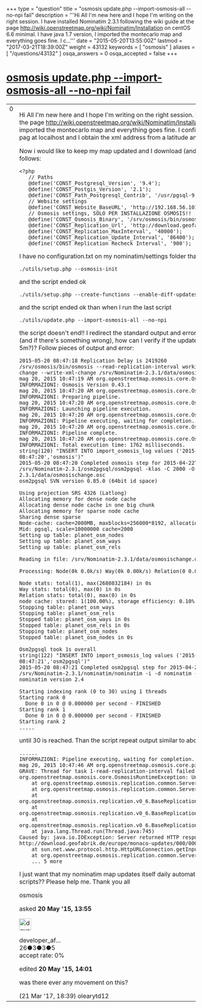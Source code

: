 +++
type = "question"
title = "osmosis update.php --import-osmosis-all --no-npi fail"
description = '''Hi All I&#x27;m new here and I hope I&#x27;m writing on the right session. I have installed Nominatim 2.3.1 following the wiki guide at the page http://wiki.openstreetmap.org/wiki/Nominatim/Installation on centOS 6.6 minimal. I have java 1.7 version, I imported the montecarlo map and everything goes fine. I c...'''
date = "2015-05-20T13:55:00Z"
lastmod = "2017-03-21T18:39:00Z"
weight = 43132
keywords = [ "osmosis" ]
aliases = [ "/questions/43132" ]
osqa_answers = 0
osqa_accepted = false
+++

<div class="headNormal">

# [osmosis update.php --import-osmosis-all --no-npi fail](/questions/43132/osmosis-updatephp-import-osmosis-all-no-npi-fail)

</div>

<div id="main-body">

<div id="askform">

<table id="question-table" style="width:100%;">
<colgroup>
<col style="width: 50%" />
<col style="width: 50%" />
</colgroup>
<tbody>
<tr>
<td style="width: 30px; vertical-align: top"><div class="vote-buttons">
<span id="post-43132-upvote" class="ajax-command post-vote up" rel="nofollow" title="I like this post (click again to cancel)"> </span>
<div id="post-43132-score" class="post-score" title="current number of votes">
0
</div>
<span id="post-43132-downvote" class="ajax-command post-vote down" rel="nofollow" title="I dont like this post (click again to cancel)"> </span> <span id="favorite-mark" class="ajax-command favorite-mark" rel="nofollow" title="mark/unmark this question as favorite (click again to cancel)"> </span>
<div id="favorite-count" class="favorite-count">
&#10;</div>
</div></td>
<td><div id="item-right">
<div class="question-body">
<p>Hi All I'm new here and I hope I'm writing on the right session. I have installed Nominatim 2.3.1 following the wiki guide at the page <a href="http://wiki.openstreetmap.org/wiki/Nominatim/Installation">http://wiki.openstreetmap.org/wiki/Nominatim/Installation</a> on centOS 6.6 minimal. I have java 1.7 version, I imported the montecarlo map and everything goes fine. I configure it with apache and I reach the openstreetmap home pag at localhost and I obtain the xml address from a latitude and longitude parameters.</p>
<p>Now i would like to keep my map updated and I download (and unpack) osmosis latest version. I edited my local.php as follows:</p>
<pre><code>&lt;?php
   // Paths
   @define(&#39;CONST_Postgresql_Version&#39;, &#39;9.4&#39;);
   @define(&#39;CONST_Postgis_Version&#39;, &#39;2.1&#39;);
   @define(&#39;CONST_Path_Postgresql_Contrib&#39;, &#39;/usr/pgsql-9.4/share/contrib&#39;);
   // Website settings
   @define(&#39;CONST_Website_BaseURL&#39;, &#39;http://192.168.56.101/nominatim/&#39;);
   // Osmosis settings, SOLO PER INSTALLAZIONE OSMOSIS!!
   @define(&#39;CONST_Osmosis_Binary&#39;, &#39;/srv/osmosis/bin/osmosis&#39;);
   @define(&#39;CONST_Replication_Url&#39;, &#39;http://download.geofabrik.de/europe/monaco-updates&#39;);
   @define(&#39;CONST_Replication_MaxInterval&#39;, &#39;40000&#39;);     
   @define(&#39;CONST_Replication_Update_Interval&#39;, &#39;86400&#39;); 
   @define(&#39;CONST_Replication_Recheck_Interval&#39;, &#39;900&#39;);</code></pre>
<p>I have no configuration.txt on my nominatim/settings folder than I start with the follow command:</p>
<pre><code>./utils/setup.php --osmosis-init</code></pre>
<p>and the script ended ok</p>
<pre><code>./utils/setup.php --create-functions --enable-diff-updates</code></pre>
<p>and the script ended ok than when I run the last script</p>
<pre><code>./utils/update.php --import-osmosis-all --no-npi</code></pre>
<p>the script doesn't end!! I redirect the standard output and error and I post here just a little piece. I don't know what's wrong (and if there's something wrong), how can I verify if the updates goes fine? How long the script must run (10 minutes? 5m?)? Follow pieces of output and error:</p>
<pre><code>2015-05-20 08:47:18 Replication Delay is 2419260
/srv/osmosis/bin/osmosis --read-replication-interval workingDirectory=/srv/Nominatim-2.3.1/settings --simplify-change --write-xml-change /srv/Nominatim-2.3.1/data/osmosischange.osc
mag 20, 2015 10:47:19 AM org.openstreetmap.osmosis.core.Osmosis run
INFORMAZIONI: Osmosis Version 0.43.1
mag 20, 2015 10:47:20 AM org.openstreetmap.osmosis.core.Osmosis run
INFORMAZIONI: Preparing pipeline.
mag 20, 2015 10:47:20 AM org.openstreetmap.osmosis.core.Osmosis run
INFORMAZIONI: Launching pipeline execution.
mag 20, 2015 10:47:20 AM org.openstreetmap.osmosis.core.Osmosis run
INFORMAZIONI: Pipeline executing, waiting for completion.
mag 20, 2015 10:47:20 AM org.openstreetmap.osmosis.core.Osmosis run
INFORMAZIONI: Pipeline complete.
mag 20, 2015 10:47:20 AM org.openstreetmap.osmosis.core.Osmosis run
INFORMAZIONI: Total execution time: 1762 milliseconds.
string(120) &quot;INSERT INTO import_osmosis_log values (&#39;2015-04-22T20:21:03Z&#39;,419,&#39;2015-05-20 08:47:18&#39;,&#39;2015-05-20 08:47:20&#39;,&#39;osmosis&#39;)&quot;
2015-05-20 08:47:20 Completed osmosis step for 2015-04-22T20:21:03Z in 0.03 minutes
/srv/Nominatim-2.3.1/osm2pgsql/osm2pgsql -klas -C 2000 -O gazetteer -d nominatim -P 5432 /srv/Nominatim-2.3.1/data/osmosischange.osc
osm2pgsql SVN version 0.85.0 (64bit id space)
&#10;Using projection SRS 4326 (Latlong)
Allocating memory for dense node cache
Allocating dense node cache in one big chunk
Allocating memory for sparse node cache
Sharing dense sparse
Node-cache: cache=2000MB, maxblocks=256000*8192, allocation method=11
Mid: pgsql, scale=10000000 cache=2000
Setting up table: planet_osm_nodes
Setting up table: planet_osm_ways
Setting up table: planet_osm_rels
&#10;Reading in file: /srv/Nominatim-2.3.1/data/osmosischange.osc
&#10;Processing: Node(0k 0.0k/s) Way(0k 0.00k/s) Relation(0 0.00/s)  parse time: 0s
&#10;Node stats: total(1), max(2680832184) in 0s
Way stats: total(0), max(0) in 0s
Relation stats: total(0), max(0) in 0s
node cache: stored: 1(100.00%), storage efficiency: 0.10% (dense blocks: 1, sparse nodes: 0), hit rate: -nan%
Stopping table: planet_osm_ways
Stopping table: planet_osm_rels
Stopped table: planet_osm_ways in 0s
Stopped table: planet_osm_rels in 0s
Stopping table: planet_osm_nodes
Stopped table: planet_osm_nodes in 0s
&#10;Osm2pgsql took 1s overall
string(122) &quot;INSERT INTO import_osmosis_log values (&#39;2015-04-22T20:21:03Z&#39;,419,&#39;2015-05-20 08:47:20&#39;,&#39;2015-05-20 08:47:21&#39;,&#39;osm2pgsql&#39;)&quot;
2015-05-20 08:47:21 Completed osm2pgsql step for 2015-04-22T20:21:03Z in 0.02 minutes
/srv/Nominatim-2.3.1/nominatim/nominatim -i -d nominatim -P 5432 -t 1
nominatim version 2.4
&#10;Starting indexing rank (0 to 30) using 1 threads
Starting rank 0
  Done 0 in 0 @ 0.000000 per second - FINISHED                      
Starting rank 1
  Done 0 in 0 @ 0.000000 per second - FINISHED                      
Starting rank 2
.....</code></pre>
<p>until 30 is reached. Than the script repeat output similar to above until the server where it reach the state.txt goes down</p>
<pre><code>......
INFORMAZIONI: Pipeline executing, waiting for completion.
mag 20, 2015 10:47:46 AM org.openstreetmap.osmosis.core.pipeline.common.ActiveTaskManager waitForCompletion
GRAVE: Thread for task 1-read-replication-interval failed
org.openstreetmap.osmosis.core.OsmosisRuntimeException: Unable to read the state from the server.
    at org.openstreetmap.osmosis.replication.common.ServerStateReader.getServerState(ServerStateReader.java:114)
    at org.openstreetmap.osmosis.replication.common.ServerStateReader.getServerState(ServerStateReader.java:63)
    at org.openstreetmap.osmosis.replication.v0_6.BaseReplicationDownloader.download(BaseReplicationDownloader.java:244)
    at org.openstreetmap.osmosis.replication.v0_6.BaseReplicationDownloader.runImpl(BaseReplicationDownloader.java:302)
    at org.openstreetmap.osmosis.replication.v0_6.BaseReplicationDownloader.run(BaseReplicationDownloader.java:381)
    at java.lang.Thread.run(Thread.java:745)
Caused by: java.io.IOException: Server returned HTTP response code: 500 for URL: http://download.geofabrik.de/europe/monaco-updates/000/000/779.state.txt
    at sun.net.www.protocol.http.HttpURLConnection.getInputStream(HttpURLConnection.java:1627)
    at org.openstreetmap.osmosis.replication.common.ServerStateReader.getServerState(ServerStateReader.java:95)
    ... 5 more</code></pre>
<p>I just want that my nominatim map updates itself daily automatical.. Maybe I just have to edit local.php and don't run others scripts?? Please help me. Thank you all</p>
</div>
<div id="question-tags" class="tags-container tags">
<span class="post-tag tag-link-osmosis" rel="tag" title="see questions tagged &#39;osmosis&#39;">osmosis</span>
</div>
<div id="question-controls" class="post-controls">
&#10;</div>
<div class="post-update-info-container">
<div class="post-update-info post-update-info-user">
<p>asked <strong>20 May '15, 13:55</strong></p>
<img src="https://secure.gravatar.com/avatar/baa53b81d8a54ef27c893d8bc1c4ea0b?s=32&amp;d=identicon&amp;r=g" class="gravatar" width="32" height="32" alt="developer_afbnet&#39;s gravatar image" />
<p><span>developer_af...</span><br />
<span class="score" title="26 reputation points">26</span><span title="3 badges"><span class="badge1">●</span><span class="badgecount">3</span></span><span title="3 badges"><span class="silver">●</span><span class="badgecount">3</span></span><span title="5 badges"><span class="bronze">●</span><span class="badgecount">5</span></span><br />
<span class="accept_rate" title="Rate of the user&#39;s accepted answers">accept rate:</span> <span title="developer_afbnet has no accepted answers">0%</span></p>
</div>
<div class="post-update-info post-update-info-edited">
<p><span> edited <strong>20 May '15, 14:01</strong> </span></p>
</div>
</div>
<div id="comments-container-43132" class="comments-container">
<span id="55218"></span>
<div id="comment-55218" class="comment">
<div id="post-55218-score" class="comment-score">
&#10;</div>
<div class="comment-text">
<p>was there ever any movement on this?</p>
</div>
<div id="comment-55218-info" class="comment-info">
<span class="comment-age">(21 Mar '17, 18:39)</span> <span class="comment-user userinfo">olearytd12</span>
</div>
</div>
</div>
<div id="comment-tools-43132" class="comment-tools">
&#10;</div>
<div class="clear">
&#10;</div>
<div id="comment-43132-form-container" class="comment-form-container">
&#10;</div>
<div class="clear">
&#10;</div>
</div></td>
</tr>
</tbody>
</table>

</div>

</div>

